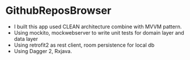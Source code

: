 # GithubReposBrowser
- I built this app used CLEAN architecture combine with MVVM pattern.
- Using mockito, mockwebserver to write unit tests for domain layer and data layer
- Using retrofit2 as rest client, room persistence for local db
- Using Dagger 2, Rxjava.
